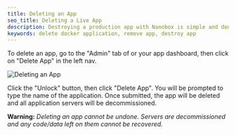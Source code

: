 ```yaml
---
title: Deleting an App
seo_title: Deleting a Live App
description: Destroying a production app with Nanobox is simple and done through your Nanobox dashboard.
keywords: delete docker application, remove app, destroy app
---
```


To delete an app, go to the "Admin" tab of or your app dashboard, then click on "Delete App" in the left nav.

![Deleting an App](/assets/images/app-delete.png)

Click the "Unlock" button, then click "Delete App". You will be prompted to type the name of the application. Once submitted, the app will be deleted and all application servers will be decommissioned.

**Warning:** *Deleting an app cannot be undone. Servers are decommissioned and any code/data left on them cannot be recovered.*
